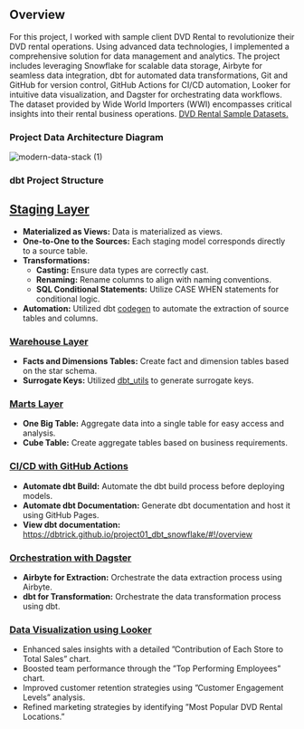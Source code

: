 


## Overview
For this project, I worked with sample client DVD Rental to revolutionize their DVD rental operations. Using advanced data technologies, I implemented a comprehensive solution for data management and analytics. The project includes leveraging Snowflake for scalable data storage, Airbyte for seamless data integration, dbt for automated data transformations, Git and GitHub for version control, GitHub Actions for CI/CD automation, Looker for intuitive data visualization, and Dagster for orchestrating data workflows. The dataset provided by Wide World Importers (WWI) encompasses critical insights into their rental business operations. [DVD Rental Sample Datasets.](https://learn.microsoft.com/en-us/sql/samples/wide-world-importers-what-is?view=sql-server-ver16)
### Project Data Architecture Diagram
![modern-data-stack (1)](https://github.com/user-attachments/assets/d5e9095b-2c6b-4a8b-b2e5-210e3de212fc)

### dbt Project Structure
## [Staging Layer](https://github.com/dbtrick/project01_dbt_snowflake/tree/main/models/staging/gsheets)
- **Materialized as Views:** Data is materialized as views.
- **One-to-One to the Sources:** Each staging model corresponds directly to a source table.
- **Transformations:**
    - **Casting:** Ensure data types are correctly cast.
    - **Renaming:** Rename columns to align with naming conventions.
    - **SQL Conditional Statements:** Utilize CASE WHEN statements for conditional logic.
- **Automation:** Utilized dbt [codegen](https://hub.getdbt.com/dbt-labs/codegen/latest/) to automate the extraction of source tables and columns.
  
### [Warehouse Layer](https://github.com/dbtrick/project01_dbt_snowflake/tree/main/models/warehouse)
- **Facts and Dimensions Tables:** Create fact and dimension tables based on the star schema.
- **Surrogate Keys:** Utilized [dbt_utils](https://hub.getdbt.com/dbt-labs/dbt_utils/latest/) to generate surrogate keys.
  
### [Marts Layer](https://github.com/dbtrick/project01_dbt_snowflake/tree/main/models/marts)
- **One Big Table:** Aggregate data into a single table for easy access and analysis.
- **Cube Table:** Create aggregate tables based on business requirements.

### [CI/CD with GitHub Actions](https://github.com/dbtrick/project01_dbt_snowflake/tree/main/.github/workflows)
- **Automate dbt Build:** Automate the dbt build process before deploying models.
- **Automate dbt Documentation:** Generate dbt documentation and host it using GitHub Pages.
- **View dbt documentation:** https://dbtrick.github.io/project01_dbt_snowflake/#!/overview

### [Orchestration with Dagster](https://github.com/dbtrick/project01_dbt_snowflake/tree/main/dw_dagster)
- **Airbyte for Extraction:** Orchestrate the data extraction process using Airbyte.
- **dbt for Transformation:** Orchestrate the data transformation process using dbt.

### [Data Visualization using Looker](https://lookerstudio.google.com/reporting/4b27a047-c5e6-4e6a-bd0e-f913677c2b79/page/Dub4D)
- Enhanced sales insights with a detailed ”Contribution of Each Store to Total Sales” chart.
- Boosted team performance through the ”Top Performing Employees” chart.
- Improved customer retention strategies using ”Customer Engagement Levels” analysis.
- Refined marketing strategies by identifying ”Most Popular DVD Rental Locations.”



